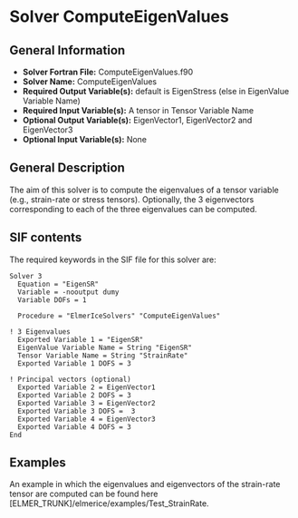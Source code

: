 # Solver ComputeEigenValues
## General Information
- **Solver Fortran File:** ComputeEigenValues.f90
- **Solver Name:** ComputeEigenValues
- **Required Output Variable(s):** default is EigenStress (else in EigenValue Variable Name)
- **Required Input Variable(s):** A tensor in Tensor Variable Name
- **Optional Output Variable(s):** EigenVector1, EigenVector2 and EigenVector3
- **Optional Input Variable(s):** None

## General Description
The aim of this solver is to compute the eigenvalues of a tensor variable (e.g., strain-rate or stress tensors). Optionally, the 3 eigenvectors corresponding to each of the three eigenvalues can be computed.

## SIF contents
The required keywords in the SIF file for this solver are:

```
Solver 3
  Equation = "EigenSR"
  Variable = -nooutput dumy
  Variable DOFs = 1

  Procedure = "ElmerIceSolvers" "ComputeEigenValues"

! 3 Eigenvalues    
  Exported Variable 1 = "EigenSR"
  EigenValue Variable Name = String "EigenSR"
  Tensor Variable Name = String "StrainRate"
  Exported Variable 1 DOFS = 3

! Principal vectors (optional) 
  Exported Variable 2 = EigenVector1
  Exported Variable 2 DOFS = 3
  Exported Variable 3 = EigenVector2
  Exported Variable 3 DOFS =  3
  Exported Variable 4 = EigenVector3
  Exported Variable 4 DOFS = 3
End
```
## Examples
An example in which the eigenvalues and eigenvectors of the strain-rate tensor are computed can be found here [ELMER_TRUNK]/elmerice/examples/Test_StrainRate.
